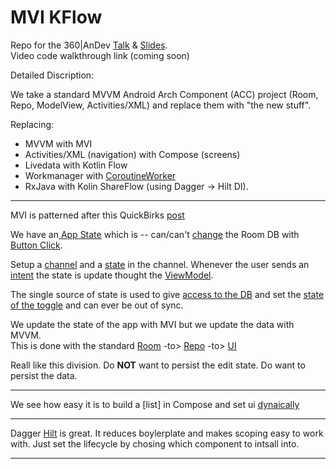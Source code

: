 # MVI KFlow
Repo for the 360|AnDev [Talk](https://360andev.com/sessions/composing-magic-with-jetpack-compose/) & 
[Slides](https://docs.google.com/presentation/d/105QxLVF57nKV5Q1Yaw5Zyk7on5E-Q3Ewid6U-5M8I00/edit?usp=sharing).     
Video code walkthrough link (coming soon)

Detailed Discription:

We take a standard MVVM Android Arch Component (ACC) project (Room, Repo, ModelView, Activities/XML) and replace them with "the new stuff".

Replacing:
* MVVM with MVI
* Activities/XML (navigation) with Compose (screens)
* Livedata with Kotlin Flow
* Workmanager with [CoroutineWorker](https://developer.android.com/topic/libraries/architecture/workmanager/advanced/coroutineworker)
* RxJava with Kolin ShareFlow (using Dagger -> Hilt DI).

---

MVI is patterned after this QuickBirks [post](https://quickbirdstudios.com/blog/android-mvi-kotlin-coroutines-flow/)

We have an[ App State](https://github.com/ashrafi/MVIFlow/blob/master/app/src/main/java/com/zoewave/myapplication/model/AppState.kt#L15) which is -- can/can't [change](https://github.com/ashrafi/MVIFlow/blob/master/app/src/main/java/com/zoewave/myapplication/model/AppState.kt#L43) the Room DB with [Button Click](https://github.com/ashrafi/MVIFlow/blob/master/app/src/main/java/com/zoewave/myapplication/ui/AddWordComposeUI.kt#L119).

Setup a [channel](https://github.com/ashrafi/MVIFlow/blob/master/app/src/main/java/com/zoewave/myapplication/model/AppState.kt#L31) 
and a [state](https://github.com/ashrafi/MVIFlow/blob/master/app/src/main/java/com/zoewave/myapplication/model/AppState.kt#L39)
in the channel.  Whenever the user sends an [intent](https://github.com/ashrafi/MVIFlow/blob/master/app/src/main/java/com/zoewave/myapplication/model/VMAction.kt#L21)
the state is update thought the [ViewModel](https://github.com/ashrafi/MVIFlow/blob/master/app/src/main/java/com/zoewave/myapplication/model/WordViewModel.kt).

The single source of state is used to give [access to the DB](https://github.com/ashrafi/MVIFlow/blob/master/app/src/main/java/com/zoewave/myapplication/ui/AddWordComposeUI.kt#L119) and set the [state of the toggle](https://github.com/ashrafi/MVIFlow/blob/master/app/src/main/java/com/zoewave/myapplication/ui/MainComposeUI.kt#L110) and can ever be out of sync.

We update the state of the app with MVI but we update the data with MVVM.   
This is done with the standard [Room](https://github.com/ashrafi/MVIFlow/tree/master/app/src/main/java/com/zoewave/myapplication/room) -to> [Repo](https://github.com/ashrafi/MVIFlow/blob/master/app/src/main/java/com/zoewave/myapplication/model/WordRepo.kt) -to> [UI](https://github.com/ashrafi/MVIFlow/blob/master/app/src/main/java/com/zoewave/myapplication/ui/MainComposeUI.kt#L29)


Reall like this division. Do <B>NOT</B> want to persist the edit state. Do want to persist the data.

--- 
We see how easy it is to build a [list] in Compose and set ui [dynaically](https://github.com/ashrafi/MVIFlow/blob/master/app/src/main/java/com/zoewave/myapplication/ui/MainComposeUI.kt#L91) 

---
Dagger [Hilt](https://github.com/ashrafi/MVIFlow/tree/master/app/src/main/java/com/zoewave/myapplication/di) is great. It reduces boylerplate and makes scoping easy to work with.  Just set the lifecycle by chosing which component to intsall into.

---




